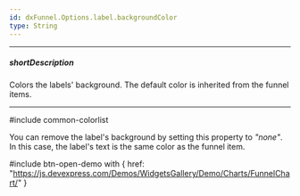 ```yaml
---
id: dxFunnel.Options.label.backgroundColor
type: String
---
```

---
##### shortDescription
Colors the labels' background. The default color is inherited from the funnel items.

---
#include common-colorlist

You can remove the label's background by setting this property to *"none"*. In this case, the label's text is the same color as the funnel item.

#include btn-open-demo with {
    href: "https://js.devexpress.com/Demos/WidgetsGallery/Demo/Charts/FunnelChart/"
}